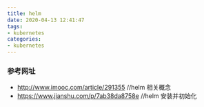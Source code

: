 ```yaml
---
title: helm
date: 2020-04-13 12:41:47
tags:
- kubernetes
categories:
- kubernetes
---
```


### 参考网址
- http://www.imooc.com/article/291355      //helm 相关概念
- https://www.jianshu.com/p/7ab38da8758e   //helm 安装并初始化